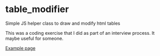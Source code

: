 table_modifier
==============

Simple JS helper class to draw and modify html tables

This was a coding exercise that I did as part of an interview process. It maybe useful for someone.

<a href="https://rawgit.com/parham-fazel/table_modifier/master/exercise.html" target="_blank">Example page</a>
